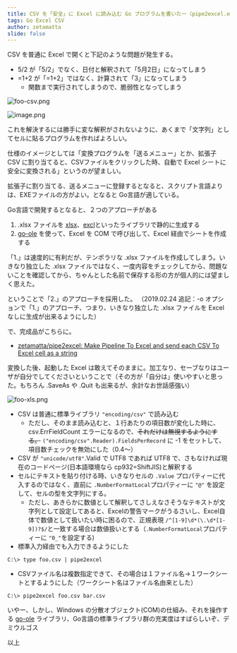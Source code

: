 ```yaml
---
title: CSV を「安全」に Excel に読み込む Go プログラムを書いたー（pipe2excel.exe）
tags: Go Excel CSV
author: zetamatta
slide: false
---
```

CSV を普通に Excel で開くと下記のような問題が発生する。

* 5/2 が「5/2」でなく、日付と解釈されて「5月2日」になってしまう
* =1+2 が「=1+2」ではなく、計算されて「3」になってしまう
    * 関数まで実行されてしまうので、脆弱性となってしまう

![foo-csv.png](https://qiita-image-store.s3.amazonaws.com/0/29454/0fde3317-17bf-73d5-a64f-2ca7e1a20f10.png)

![image.png](https://qiita-image-store.s3.amazonaws.com/0/29454/15e759f4-f6ff-1a09-522c-fe19142af693.png)

これを解決するには勝手に変な解釈がされないように、あくまで「文字列」としてセルに貼るプログラムを作ればよろしい。

仕様のイメージとしては「変換プログラムを「送るメニュー」とか、拡張子 CSV に割り当てると、CSVファイルをクリックした時、自動で Excel シートに安全に変換される」というのが望ましい。

拡張子に割り当てる、送るメニューに登録するとなると、スクリプト言語よりは、EXEファイルの方がよい。となると Go言語が適している。

Go言語で開発するとなると、２つのアプローチがある

1. .xlsx ファイルを [xlsx](https://github.com/tealeg/xlsx)、[excl](https://github.com/loadoff/excl)といったライブラリで静的に生成する
2. [go-ole](https://github.com/go-ole/go-ole) を使って、Excel を COM で呼び出して、Excel 経由でシートを作成する

「1.」は速度的に有利だが、テンポラリな .xlsx ファイルを作成してしまう。いきなり独立した .xlsx ファイルではなく、一度内容をチェックしてから、問題ないことを確認してから、ちゃんとした名前で保存する形の方が個人的には望ましく思えた。

ということで「2.」のアプローチを採用した。
（2019.02.24 追記：-o オプションで「1.」のアプローチ、つまり、いきなり独立した .xlsx ファイルを Excel なしに生成が出来るようにした）

で、完成品がこちらに。

* [zetamatta/pipe2excel: Make Pipeline To Excel and send each CSV To Excel cell as a string](https://github.com/zetamatta/pipe2excel)

変換した後、起動した Excel は敢えてそのままに。加工なり、セーブなりはユーザが自分でしてくださいということで（その方が「自分は」使いやすいと思った。もちろん .SaveAs や .Quit も出来るが、余計なお世話感強い）

![foo-xls.png](https://qiita-image-store.s3.amazonaws.com/0/29454/06aff342-d1bb-af7f-3ae3-fb3316143588.png)

* CSV は普通に標準ライブラリ `"encoding/csv"` で読み込む
   * ただし、そのまま読み込むと、１行あたりの項目数が変化した時に、csv.ErrFieldCount エラーになるので、<del>それだけは無視するようにする。</del> `("encoding/csv".Reader).FieldsPerRecord` に -1 をセットして、項目数チェックを無効にした（0.4～）
* CSV が `"unicode/utf8"`.Valid で UTF8 であれば UTF8 で、さもなければ現在のコードページ(日本語環境なら cp932=ShiftJIS)と解釈する
* セルにテキストを貼り付ける時、いきなりセルの `.Value` プロパティーに代入するのではなく、直前に `.NumberFormatLocal`プロパティーに `"@"` を設定して、セルの型を文字列にする。
   * ただし、あきらかに数値として解釈してさしえなさそうなテキストが文字列として設定してあると、Excelの警告マークがうるさいし、Excel自体で数値として扱いたい時に困るので、正規表現 `/^[1-9]\d*(\.\d*[1-9])?$/`と一致する場合は数値扱いとする（`.NumberFormatLocal`プロパティーに `"0_"`を設定する)
* 標準入力経由でも入力できるようにした

```
C:\> type foo.csv | pipe2excel
```

* CSVファイル名は複数指定できて、その場合は１ファイル名→１ワークシートとするようにした（ワークシート名はファイル名由来とした）

```
C:\> pipe2excel foo.csv bar.csv
```

いやー、しかし、Windows の分散オブジェクト(COM)の仕組み、それを操作する [go-ole](https://github.com/go-ole/go-ole) ライブラリ、Go言語の標準ライブラリ群の充実度はすばらしいぞ、デミウルゴス

以上


